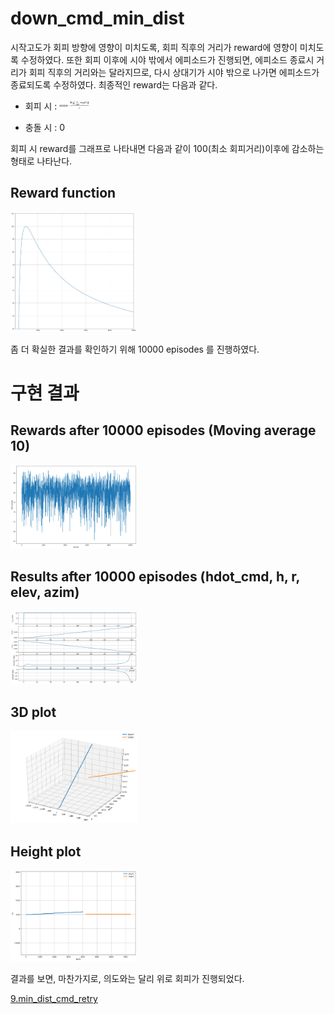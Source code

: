 # down_cmd_min_dist
시작고도가 회피 방향에 영향이 미치도록, 회피 직후의 거리가 reward에 영향이 미치도록 수정하였다. 또한 회피 이후에 시야 밖에서 에피소드가 진행되면, 에피소드 종료시 거리가 회피 직후의 거리와는 달라지므로, 다시 상대기가 시야 밖으로 나가면 에피소드가 종료되도록 수정하였다. 최종적인 reward는 다음과 같다.

- 회피 시 : <img src="../res_img/reward_func.gif" width="10%">

- 충돌 시 : 0

회피 시 reward를 그래프로 나타내면 다음과 같이 100(최소 회피거리)이후에 감소하는 형태로 나타난다.

## Reward function
<img src="../res_img/reward_func_img.png" width="40%">

좀 더 확실한 결과를 확인하기 위해 10000 episodes 를 진행하였다.

# 구현 결과

## Rewards after 10000 episodes (Moving average 10)
<img src="../res_img/down_cmd_min_dist_reward.png" width="40%">

## Results after 10000 episodes (hdot_cmd, h, r, elev, azim)
<img src="../res_img/down_cmd_min_dist_res.png" width="40%">

## 3D plot
<img src="../res_img/down_cmd_min_dist_3d.png" width="40%">

## Height plot
<img src="../res_img/down_cmd_min_dist_height.png" width="40%">

결과를 보면, 마찬가지로, 의도와는 달리 위로 회피가 진행되었다.

[9.min_dist_cmd_retry](../9.min_dist_cmd_retry)
